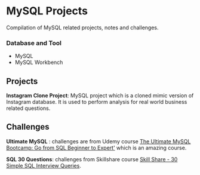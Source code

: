 # MySQL Projects
Compilation of MySQL related projects, notes and challenges.

### Database and Tool
+ MySQL
+ MySQL Workbench

## Projects
**Instagram Clone Project**: MySQL project which is a cloned mimic version of Instagram database. It is used to perform analysis for real world business related questions.

## Challenges
**Ultimate MySQL** : challenges are from Udemy course [The Ultimate MySQL Bootcamp: Go from SQL Beginner to Expert'](https://www.udemy.com/course/the-ultimate-mysql-bootcamp-go-from-sql-beginner-to-expert/) which is an amazing course.

**SQL 30 Questions**: challenges from Skillshare course [Skill Share - 30 Simple SQL Interview Queries](https://www.skillshare.com/classes/SQL-Interview-30-Simple-SQL-Interview-Queries-in-2019/809081836).